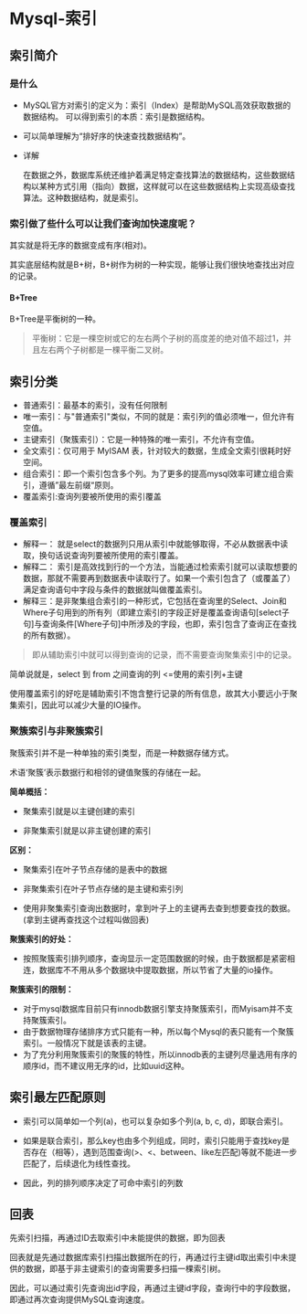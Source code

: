# Mysql-索引

##  索引简介
### 是什么
- MySQL官方对索引的定义为：索引（Index）是帮助MySQL高效获取数据的数据结构。 可以得到索引的本质：索引是数据结构。

- 可以简单理解为“排好序的快速查找数据结构”。

- 详解

    在数据之外，数据库系统还维护着满足特定查找算法的数据结构，这些数据结构以某种方式引用（指向）数据，这样就可以在这些数据结构上实现高级查找算法。这种数据结构，就是索引。
### 索引做了些什么可以让我们查询加快速度呢？

其实就是将无序的数据变成有序(相对)。

其实底层结构就是B+树，B+树作为树的一种实现，能够让我们很快地查找出对应的记录。

#### B+Tree
B+Tree是平衡树的一种。

> 平衡树：它是一棵空树或它的左右两个子树的高度差的绝对值不超过1，并且左右两个子树都是一棵平衡二叉树。
## 索引分类
- 普通索引：最基本的索引，没有任何限制
- 唯一索引：与"普通索引"类似，不同的就是：索引列的值必须唯一，但允许有空值。
- 主键索引（聚簇索引）：它是一种特殊的唯一索引，不允许有空值。 
- 全文索引：仅可用于 MyISAM 表，针对较大的数据，生成全文索引很耗时好空间。
- 组合索引：即一个索引包含多个列。为了更多的提高mysql效率可建立组合索引，遵循”最左前缀“原则。
- 覆盖索引:查询列要被所使用的索引覆盖

### 覆盖索引
- 解释一： 就是select的数据列只用从索引中就能够取得，不必从数据表中读取，换句话说查询列要被所使用的索引覆盖。
- 解释二： 索引是高效找到行的一个方法，当能通过检索索引就可以读取想要的数据，那就不需要再到数据表中读取行了。如果一个索引包含了（或覆盖了）满足查询语句中字段与条件的数据就叫做覆盖索引。
- 解释三：是非聚集组合索引的一种形式，它包括在查询里的Select、Join和Where子句用到的所有列（即建立索引的字段正好是覆盖查询语句[select子句]与查询条件[Where子句]中所涉及的字段，也即，索引包含了查询正在查找的所有数据）。

> 即从辅助索引中就可以得到查询的记录，而不需要查询聚集索引中的记录。

简单说就是，select 到 from 之间查询的列 <=使用的索引列+主键

使用覆盖索引的好吃是辅助索引不饱含整行记录的所有信息，故其大小要远小于聚集索引，因此可以减少大量的IO操作。
### 聚簇索引与非聚簇索引
聚簇索引并不是一种单独的索引类型，而是一种数据存储方式。

术语‘聚簇’表示数据行和相邻的键值聚簇的存储在一起。

**简单概括：**

- 聚集索引就是以主键创建的索引

- 非聚集索引就是以非主键创建的索引

**区别：**

- 聚集索引在叶子节点存储的是表中的数据

- 非聚集索引在叶子节点存储的是主键和索引列

- 使用非聚集索引查询出数据时，拿到叶子上的主键再去查到想要查找的数据。(拿到主键再查找这个过程叫做回表)
 
**聚簇索引的好处：**

- 按照聚簇索引排列顺序，查询显示一定范围数据的时候，由于数据都是紧密相连，数据库不不用从多个数据块中提取数据，所以节省了大量的io操作。

**聚簇索引的限制：**

- 对于mysql数据库目前只有innodb数据引擎支持聚簇索引，而Myisam并不支持聚簇索引。
- 由于数据物理存储排序方式只能有一种，所以每个Mysql的表只能有一个聚簇索引。一般情况下就是该表的主键。
- 为了充分利用聚簇索引的聚簇的特性，所以innodb表的主键列尽量选用有序的顺序id，而不建议用无序的id，比如uuid这种。
## 索引最左匹配原则
- 索引可以简单如一个列(a)，也可以复杂如多个列(a, b, c, d)，即联合索引。

- 如果是联合索引，那么key也由多个列组成，同时，索引只能用于查找key是否存在（相等），遇到范围查询(>、<、between、like左匹配)等就不能进一步匹配了，后续退化为线性查找。

- 因此，列的排列顺序决定了可命中索引的列数

## 回表
先索引扫描，再通过ID去取索引中未能提供的数据，即为回表

回表就是先通过数据库索引扫描出数据所在的行，再通过行主键id取出索引中未提供的数据，即基于非主键索引的查询需要多扫描一棵索引树。

因此，可以通过索引先查询出id字段，再通过主键id字段，查询行中的字段数据，即通过再次查询提供MySQL查询速度。